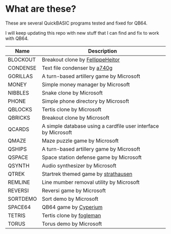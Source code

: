 # What are these?

These are several QuickBASIC programs tested and fixed for QB64.

I will keep updating this repo with new stuff that I can find and fix to work with QB64.

| Name | Description |
|------|-------------|
| BLOCKOUT | Breakout clone by [FellippeHeitor](https://github.com/FellippeHeitor)
| CONDENSE | Text file condenser by [a740g](https://github.com/a740g)
| GORILLAS | A turn-based artillery game by Microsoft
| MONEY | Simple money manager by Microsoft
| NIBBLES | Snake clone by Microsoft
| PHONE | Simple phone directory by Microsoft
| QBLOCKS | Tertis clone by Microsoft
| QBRICKS | Breakout clone by Microsoft
| QCARDS | A simple database using a cardfile user interface by Microsoft
| QMAZE | Maze puzzle game by Microsoft
| QSHIPS | A turn-based artillery game by Microsoft
| QSPACE | Space station defense game by Microsoft
| QSYNTH | Audio synthesizer by Microsoft
| QTREK | Startrek themed game by [strathausen](https://github.com/strathausen)
| REMLINE | Line mumber removal utility by Microsoft
| REVERSI | Reversi game by Microsoft
| SORTDEMO | Sort demo by Microsoft
| SPACE64 | QB64 game by [Cyperium](https://wiki.qb64.org/wiki/A_Small_Game_Tutorial)
| TETRIS | Tertis clone by [fogleman](https://github.com/fogleman)
| TORUS | Torus demo by Microsoft

